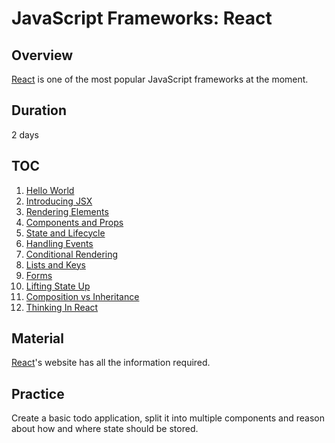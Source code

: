 # JavaScript Frameworks: React

## Overview

[React](https://reactjs.org/) is one of the most popular JavaScript frameworks at the moment.

## Duration

2 days

## TOC

1. [Hello World](https://reactjs.org/docs/hello-world.html)
2. [Introducing JSX](https://reactjs.org/docs/introducing-jsx.html)
3. [Rendering Elements](https://reactjs.org/docs/rendering-elements.html)
4. [Components and Props](https://reactjs.org/docs/components-and-props.html)
5. [State and Lifecycle](https://reactjs.org/docs/state-and-lifecycle.html)
6. [Handling Events](https://reactjs.org/docs/handling-events.html)
7. [Conditional Rendering](https://reactjs.org/docs/conditional-rendering.html)
8. [Lists and Keys](https://reactjs.org/docs/lists-and-keys.html)
9. [Forms](https://reactjs.org/docs/forms.html)
10. [Lifting State Up](https://reactjs.org/docs/lifting-state-up.html)
11. [Composition vs Inheritance](https://reactjs.org/docs/composition-vs-inheritance.html)
12. [Thinking In React](https://reactjs.org/docs/thinking-in-react.html)

## Material

[React](https://reactjs.org/docs/getting-started.html)'s website has all the information required.

## Practice

Create a basic todo application, split it into multiple components and reason about how and where state should be stored.
